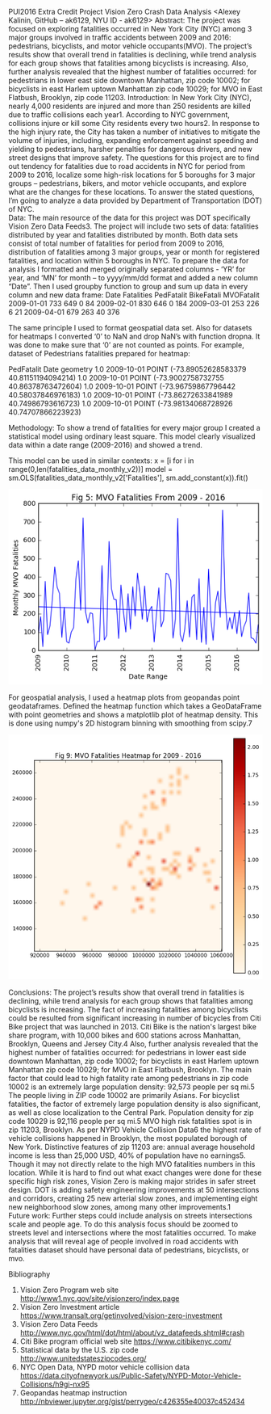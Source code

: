 
PUI2016 Extra Credit Project 
Vision Zero Crash Data Analysis 
<Alexey Kalinin, GitHub – ak6129, NYU ID - ak6129>
Abstract: The project was focused on exploring fatalities occurred in New York City (NYC) among 3 major groups involved in traffic accidents between 2009 and 2016: pedestrians, bicyclists, and motor vehicle occupants(MVO). The project’s results show that overall trend in fatalities is declining, while trend analysis for each group shows that fatalities among bicyclists is increasing. Also, further analysis revealed that the highest number of fatalities occurred: for pedestrians in lower east side downtown Manhattan, zip code 10002; for bicyclists in east Harlem uptown Manhattan zip code 10029; for MVO in East Flatbush, Brooklyn, zip code 11203.
Introduction: In New York City (NYC), nearly 4,000 residents are injured and more than 250 residents are killed due to traffic collisions each year1.  According to NYC government, collisions injure or kill some City residents every two hours2.  In response to the high injury rate, the City has taken a number of initiatives to mitigate the volume of injuries, including, expanding enforcement against speeding and yielding to pedestrians, harsher penalties for dangerous drivers, and new street designs that improve safety. The questions for this project are to find out tendency for fatalities due to road accidents in NYC for period from 2009 to 2016, localize some high-risk locations for 5 boroughs for 3 major groups – pedestrians, bikers, and motor vehicle occupants, and explore what are the changes for these locations. To answer the stated questions, I’m going to analyze a data provided by Department of Transportation (DOT) of NYC.   
Data: The main resource of the data for this project was DOT specifically Vision Zero Data Feeds3. The project will include two sets of data: fatalities distributed by year and fatalities distributed by month. Both data sets consist of total number of fatalities for period from 2009 to 2016, distribution of fatalities among 3 major groups, year or month for registered fatalities, and location within 5 boroughs in NYC. To prepare the data for analysis I formatted and merged originally separated columns  - ‘YR’ for year, and ‘MN’ for month – to yyyy/mm/dd format and added a new column “Date”. Then I used groupby function to group and sum up data in every column and new data frame: 
Date	Fatalities	PedFatalit	BikeFatali	MVOFatalit
2009-01-01	733	649	0	84
2009-02-01	830	646	0	184
2009-03-01	253	226	6	21
2009-04-01	679	263	40	376

The same principle I used to format geospatial data set. Also for  datasets for heatmaps I converted ‘0’ to NaN and drop NaN’s with function dropna. It was done to make sure that ‘0’ are not counted as points.
For example, dataset of Pedestrians fatalities prepared for heatmap:

PedFatalit	Date		geometry
1.0		2009-10-01	POINT (-73.89052628583379 40.81151194094214)
1.0		2009-10-01	POINT (-73.9002758732755 40.86378763472604)
1.0		2009-10-01	POINT (-73.96759867796442 40.58037846976183)
1.0		2009-10-01	POINT (-73.86272633841989 40.74986793616723)
1.0		2009-10-01	POINT (-73.98134068728926 40.74707866223923)

Methodology: To show a trend of fatalities for every major group I created a statistical model using ordinary least square. This model clearly visualized data within a date range (2009-2016) and showed a trend. 

This model can be used in similar contexts:
x = [i for i in range(0,len(fatalities_data_monthly_v2))] 
model = sm.OLS(fatalities_data_monthly_v2['Fatalities'], sm.add_constant(x)).fit() 

![alt tag](https://github.com/ak6129/PUI2016_ak6129/blob/master/ExtraCreditProject_ak6129/MVO%20Fatalities.png)

For geospatial analysis, I used a heatmap plots from geopandas point geodataframes. Defined the heatmap function which takes a GeoDataFrame with point geometries and shows a matplotlib plot of heatmap density. This is done using numpy's 2D histogram binning with smoothing from scipy.7 

![alt tag](https://github.com/ak6129/PUI2016_ak6129/blob/master/ExtraCreditProject_ak6129/MVO%20Fatalities%20Heatmap%20for%202009%20-%202016.png)

Conclusions: The project’s results show that overall trend in fatalities is declining, while trend analysis for each group shows that fatalities among bicyclists is increasing. The fact of increasing fatalities among bicyclists could be resulted from significant increasing in number of bicycles from Citi Bike project that was launched in 2013. Citi Bike is the nation's largest bike share program, with 10,000 bikes and 600 stations across Manhattan, Brooklyn, Queens and Jersey City.4 Also, further analysis revealed that the highest number of fatalities occurred: for pedestrians in lower east side downtown Manhattan, zip code 10002; for bicyclists in east Harlem uptown Manhattan zip code 10029; for MVO in East Flatbush, Brooklyn. The main factor that could lead to high fatality rate among pedestrians in zip code 10002 is an extremely large population density: 92,573 people per sq mi.5 The people living in ZIP code 10002 are primarily Asians. For bicyclist fatalities, the factor of extremely large population density is also significant, as well as close localization to the Central Park. Population density for zip code 10029 is 92,116 people per sq mi.5 MVO high risk fatalities spot is in zip 11203, Brooklyn. As per NYPD Vehicle Collision Data6 the highest rate of vehicle collisions happened in Brooklyn, the most populated borough of New York. Distinctive features of zip 11203 are: annual average household income is less than 25,000 USD, 40% of population have no earnings5. Though it may not directly relate to the high MVO fatalities numbers in this location. While it is hard to find out what exact changes were done for these specific high risk zones, Vision Zero is making major strides in safer street design. DOT is adding safety engineering improvements at 50 intersections and corridors, creating 25 new arterial slow zones, and implementing eight new neighborhood slow zones, among many other improvements.1   
Future work: Further steps could include analysis on streets intersections scale and people age. To do this analysis focus should be zoomed to streets level and intersections where the most fatalities occurred. To make analysis that will reveal age of people involved in road accidents with fatalities dataset should have personal data of pedestrians, bicyclists, or mvo.         

Bibliography

1.	Vision Zero Program web site http://www1.nyc.gov/site/visionzero/index.page
2.	Vision Zero Investment article https://www.transalt.org/getinvolved/vision-zero-investment
3.	Vision Zero Data Feeds http://www.nyc.gov/html/dot/html/about/vz_datafeeds.shtml#crash  
4.	Citi Bike program official web site https://www.citibikenyc.com/
5.	Statistical data by the U.S. zip code http://www.unitedstateszipcodes.org/ 
6.	NYC Open Data, NYPD motor vehicle collision data https://data.cityofnewyork.us/Public-Safety/NYPD-Motor-Vehicle-Collisions/h9gi-nx95 
7.	Geopandas heatmap instruction http://nbviewer.jupyter.org/gist/perrygeo/c426355e40037c452434 
